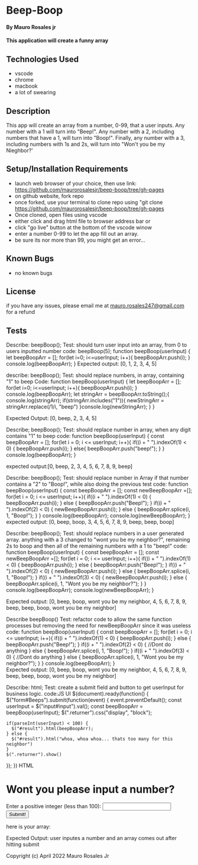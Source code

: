 # Beep-Boop

#### By Mauro Rosales jr

#### This application will create a funny array

## Technologies Used

* vscode
* chrome
* macbook
* a lot of swearing

## Description

This app will create an array from a number, 0-99, that a user inputs. Any number with a 1 will turn into "Beep!". Any number with a 2, including numbers that have a 1, will turn into "Boop!". Finally, any number with a 3, including numbers with 1s and 2s, will turn into "Won't you be my Nieghbor?'

## Setup/Installation Requirements

* launch web browser of your choice, then use link: https://github.com/maurorosalesjr/beep-boop/tree/gh-pages
* on github website, fork repo
* once forked, use your terminal to clone repo using "git clone https://github.com/maurorosalesjr/beep-boop/tree/gh-pages
* Once cloned, open files using vscode
* either click and drag html file to browser address bar or
* click "go live" button at the bottom of the vscode winow
* enter a number 0-99 to let the app fill out an array.
* be sure its nor more than 99, you might get an error...


## Known Bugs

* no known bugs

## License

if you have any issues, please email me at mauro.rosales247@gmail.com for a refund

## Tests
Describe: beepBoop();
Test: should turn user input into an array, from 0 to users inputted number
code: beepBoop(5);
function beepBoop(userInput) {
  let beepBoopArr = [];
  for(let i=0; i<=userInput; i++){
    beepBoopArr.push(i);
  }
  console.log(beepBoopArr);
}
Expected output: [0, 1, 2, 3, 4, 5]

describe: beepBoop();
Test: should replace numbers, in array, containing "1" to beep
Code:
function beepBoop(userInput) {
  let beepBoopArr = [];
  for(let i=0; i<=userInput; i++){
    beepBoopArr.push(i);
  } console.log(beepBoopArr);
  let stringArr = beepBoopArr.toString();{
    console.log(stringArr);
    if(stringArr.includes("1")){
      newStringArr = stringArr.replace(/1/i, "beep")
    }console.log(newStringArr);
  }
  }

Expected Output: [0, beep, 2, 3, 4, 5]

Describe; beepBoop();
Test: should replace number in array, when any digit contains "1" to beep
code: 
function beepBoop(userInput) {
  const beepBoopArr = [];
  for(let i = 0; i <= userInput; i++){
    if((i + " ").indexOf(1) < 0) {
      beepBoopArr.push(i);
    } else{
      beepBoopArr.push("beep!");
    }
  }
  console.log(beepBoopArr);
}

expected output:[0, beep, 2, 3, 4, 5, 6, 7, 8, 9, beep]

Describe: beepBoop();
Test: should replace number in Array if that number contains a "2" to "Boop!", while also doing the previous test
code:
function beepBoop(userInput) {
  const beepBoopArr = [];
  const newBeepBoopArr =[];
  for(let i = 0; i <= userInput; i++){
    if((i + " ").indexOf(1) < 0) {
      beepBoopArr.push(i);
      } else {
        beepBoopArr.push("Beep!");
        } 
    if((i + " ").indexOf(2) < 0) {
      newBeepBoopArr.push(i);
    } else {
      beepBoopArr.splice(i, 1, "Boop!");
      }
        } console.log(beepBoopArr);
        console.log(newBeepBoopArr);
        }   
expected output: [0, beep, boop, 3, 4, 5, 6, 7, 8, 9, beep, beep, boop]

Describe: beepBoop();
Test: should replace numbers in a user generated array. anything with a 3 changed to "wont you be my neighbor?", remaining 2s to boop and then all of the remaining numbers with a 1 to "beep!"
code:
    function beepBoop(userInput) {
      const beepBoopArr = [];
      const newBeepBoopArr =[];
      for(let i = 0; i <= userInput; i++){
        if((i + " ").indexOf(1) < 0) {
          beepBoopArr.push(i);
          } else {
            beepBoopArr.push("Beep!");
            } 
        if((i + " ").indexOf(2) < 0) {
          newBeepBoopArr.push(i);
        } else {
          beepBoopArr.splice(i, 1, "Boop!");
          }
        if((i + " ").indexOf(3) < 0) {
            newBeepBoopArr.push(i);
          } else {
            beepBoopArr.splice(i, 1, "Wont you be my neighbor?");
            }
        } console.log(beepBoopArr);
        console.log(newBeepBoopArr);
        }   

Expected output: [0, beep, boop, wont you be my neighbor, 4, 5, 6, 7, 8, 9, beep, beep, boop, wont you be my neighbor]

Describe beepBoop()
Test: refactor code to allow the same function processes but removing the need for newBeepBoopArr since it was useless
code:
    function beepBoop(userInput) {
      const beepBoopArr = [];
      for(let i = 0; i <= userInput; i++){
        if((i + " ").indexOf(1) < 0) {
          beepBoopArr.push(i);
          } else {
            beepBoopArr.push("Beep!");
            } 
        if((i + " ").indexOf(2) < 0) {
          //Dont do anything
        } else {
          beepBoopArr.splice(i, 1, "Boop!");
          }
        if((i + " ").indexOf(3) < 0) {
            //Dont do anything
          } else {
            beepBoopArr.splice(i, 1, "Wont you be my neighbor?");
            }
        } console.log(beepBoopArr);
        }  
Expected output: [0, beep, boop, wont you be my neighbor, 4, 5, 6, 7, 8, 9, beep, beep, boop, wont you be my neighbor]


Describe: html;
Test: create a submit field and button to get userInput for business logic.
code:JS UI
$(document).ready(function() {
  $("form#Beeps").submit(function(event) {
    event.preventDefault();
    const userInput = $("input#input").val();
    const beepBoopArr = beepBoop(userInput);
    $(".returner").css("display", "block");

    if(parseInt(userInput) < 100) {
      $("#result").html(beepBoopArr);
    } else {
      $("#result").html("whoa, whoa whoa... thats too many for this neighbor")
    }
    $(".returner").show()
  });
})
HTML
<!DOCTYPE html>
<html lang="en-US">
<head>
  <link href="css/bootstrap.css" rel="stylesheet" type="text/css">
  <link href="css/styles.css" rel="stylesheet" type="text/css">
  <script src="js/jquery-3.6.0.js"></script>
  <script src="js/scripts.js"></script>
  <title>Beeps and Boops</title>
</head>
<body>
<h1>Wont you please input a number?</h1>
  <div class="container">
  <form id="Beeps">
    <div class="form-group">
      <label for="input">Enter a positive integer (less than 100):</label>
      <input id="input" type="number" >
      <br>
    </div>
      <button type="submit" class="btn btn-success">Submit!</button>
  </form>

  <div class="returner">
  <p>here is your array: <span id="result"></span></p>
  </div>
  </div>
</body>
</html>
Expected Output: user inputes a number and an array comes out after hitting submit

Copyright (c) April 2022 Mauro Rosales Jr